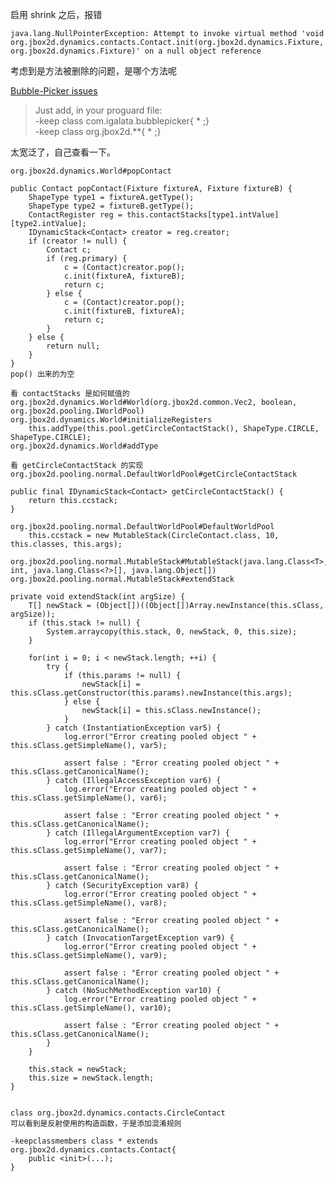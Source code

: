 启用 shrink 之后，报错

    java.lang.NullPointerException: Attempt to invoke virtual method 'void org.jbox2d.dynamics.contacts.Contact.init(org.jbox2d.dynamics.Fixture, org.jbox2d.dynamics.Fixture)' on a null object reference

考虑到是方法被删除的问题，是哪个方法呢

[Bubble-Picker issues](https://github.com/igalata/Bubble-Picker/issues/18#issuecomment-419866774)

>Just add, in your proguard file:  
>-keep class com.igalata.bubblepicker{ * ;}  
>-keep class org.jbox2d.**{ * ;}  


太宽泛了，自己查看一下。


    org.jbox2d.dynamics.World#popContact

    public Contact popContact(Fixture fixtureA, Fixture fixtureB) {
        ShapeType type1 = fixtureA.getType();
        ShapeType type2 = fixtureB.getType();
        ContactRegister reg = this.contactStacks[type1.intValue][type2.intValue];
        IDynamicStack<Contact> creator = reg.creator;
        if (creator != null) {
            Contact c;
            if (reg.primary) {
                c = (Contact)creator.pop();
                c.init(fixtureA, fixtureB);
                return c;
            } else {
                c = (Contact)creator.pop();
                c.init(fixtureB, fixtureA);
                return c;
            }
        } else {
            return null;
        }
    }
    pop() 出来的为空
    
    看 contactStacks 是如何赋值的
    org.jbox2d.dynamics.World#World(org.jbox2d.common.Vec2, boolean, org.jbox2d.pooling.IWorldPool)
    org.jbox2d.dynamics.World#initializeRegisters
        this.addType(this.pool.getCircleContactStack(), ShapeType.CIRCLE, ShapeType.CIRCLE);
    org.jbox2d.dynamics.World#addType
    
    看 getCircleContactStack 的实现
    org.jbox2d.pooling.normal.DefaultWorldPool#getCircleContactStack
    
    public final IDynamicStack<Contact> getCircleContactStack() {
        return this.ccstack;
    }
    
    org.jbox2d.pooling.normal.DefaultWorldPool#DefaultWorldPool
        this.ccstack = new MutableStack(CircleContact.class, 10, this.classes, this.args);
        
    org.jbox2d.pooling.normal.MutableStack#MutableStack(java.lang.Class<T>, int, java.lang.Class<?>[], java.lang.Object[])
    org.jbox2d.pooling.normal.MutableStack#extendStack
    
    private void extendStack(int argSize) {
        T[] newStack = (Object[])((Object[])Array.newInstance(this.sClass, argSize));
        if (this.stack != null) {
            System.arraycopy(this.stack, 0, newStack, 0, this.size);
        }

        for(int i = 0; i < newStack.length; ++i) {
            try {
                if (this.params != null) {
                    newStack[i] = this.sClass.getConstructor(this.params).newInstance(this.args);
                } else {
                    newStack[i] = this.sClass.newInstance();
                }
            } catch (InstantiationException var5) {
                log.error("Error creating pooled object " + this.sClass.getSimpleName(), var5);

                assert false : "Error creating pooled object " + this.sClass.getCanonicalName();
            } catch (IllegalAccessException var6) {
                log.error("Error creating pooled object " + this.sClass.getSimpleName(), var6);

                assert false : "Error creating pooled object " + this.sClass.getCanonicalName();
            } catch (IllegalArgumentException var7) {
                log.error("Error creating pooled object " + this.sClass.getSimpleName(), var7);

                assert false : "Error creating pooled object " + this.sClass.getCanonicalName();
            } catch (SecurityException var8) {
                log.error("Error creating pooled object " + this.sClass.getSimpleName(), var8);

                assert false : "Error creating pooled object " + this.sClass.getCanonicalName();
            } catch (InvocationTargetException var9) {
                log.error("Error creating pooled object " + this.sClass.getSimpleName(), var9);

                assert false : "Error creating pooled object " + this.sClass.getCanonicalName();
            } catch (NoSuchMethodException var10) {
                log.error("Error creating pooled object " + this.sClass.getSimpleName(), var10);

                assert false : "Error creating pooled object " + this.sClass.getCanonicalName();
            }
        }

        this.stack = newStack;
        this.size = newStack.length;
    }
    
    
    class org.jbox2d.dynamics.contacts.CircleContact
    可以看到是反射使用的构造函数，于是添加混淆规则
    
    -keepclassmembers class * extends org.jbox2d.dynamics.contacts.Contact{
        public <init>(...);
    }
    